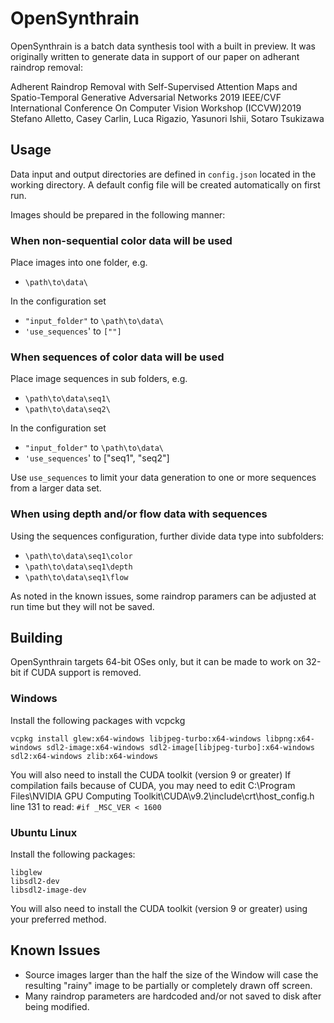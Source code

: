 # OpenSynthrain
OpenSynthrain is a batch data synthesis tool with a built in preview. 
It was originally written to generate data in support of our paper on adherant raindrop removal:

Adherent Raindrop Removal with Self-Supervised Attention Maps and Spatio-Temporal Generative Adversarial Networks
2019 IEEE/CVF International Conference On Computer Vision Workshop (ICCVW)2019
Stefano Alletto, Casey Carlin, Luca Rigazio, Yasunori Ishii, Sotaro Tsukizawa

## Usage
Data input and output directories are defined in `config.json` located in the working directory. A default config file will be created automatically on first run.

Images should be prepared in the following manner:
### When non-sequential color data will be used
Place images into one folder, e.g. 
  - `\path\to\data\`

In the configuration set 
  - `"input_folder"` to `\path\to\data\` 
  - `'use_sequences`' to `[""]`

### When sequences of color data will be used
Place image sequences in sub folders, e.g. 
  - `\path\to\data\seq1\`
  - `\path\to\data\seq2\`

In the configuration set 
  - `"input_folder"` to `\path\to\data\` 
  - `'use_sequences`' to ["seq1", "seq2"]

Use `use_sequences` to limit your data generation to one or more sequences from a larger data set.

### When using depth and/or flow data with sequences
Using the sequences configuration, further divide data type into subfolders:
  - `\path\to\data\seq1\color`
  - `\path\to\data\seq1\depth`
  - `\path\to\data\seq1\flow`

As noted in the known issues, some raindrop paramers can be adjusted at run time but they will not be saved. 

## Building
OpenSynthrain targets 64-bit OSes only, but it can be made to work on 32-bit if CUDA support is removed.

### Windows
Install the following packages with vcpckg
```
vcpkg install glew:x64-windows libjpeg-turbo:x64-windows libpng:x64-windows sdl2-image:x64-windows sdl2-image[libjpeg-turbo]:x64-windows sdl2:x64-windows zlib:x64-windows
```
You will also need to install the CUDA toolkit (version 9 or greater)
If compilation fails because of CUDA, you may need to edit 
C:\Program Files\NVIDIA GPU Computing Toolkit\CUDA\v9.2\include\crt\host_config.h line 131 to read:
`#if _MSC_VER < 1600`

### Ubuntu Linux
Install the following packages:
```
libglew
libsdl2-dev
libsdl2-image-dev
````
You will also need to install the CUDA toolkit (version 9 or greater) using your preferred method.

## Known Issues
  * Source images larger than the half the size of the Window will case the resulting "rainy" image to be partially or completely drawn off screen.
  * Many raindrop parameters are hardcoded and/or not saved to disk after being modified.